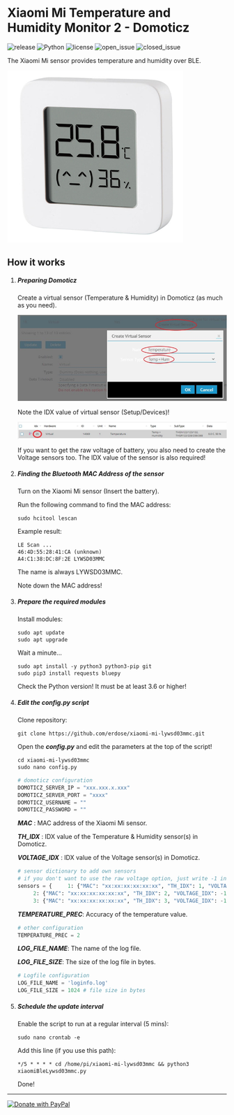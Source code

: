 # Xiaomi Mi Temperature and Humidity Monitor 2 - Domoticz

![release](https://img.shields.io/github/v/tag/erdose/xiaomi-mi-lywsd03mmc?label=release) ![Python](https://img.shields.io/badge/python-3.6-brightgreen.svg) ![license](https://img.shields.io/github/license/erdose/xiaomi-mi-lywsd03mmc) ![open_issue](https://img.shields.io/github/issues-raw/erdose/xiaomi-mi-lywsd03mmc) ![closed_issue](https://img.shields.io/github/issues-closed-raw/erdose/xiaomi-mi-lywsd03mmc)

The Xiaomi Mi sensor provides temperature and humidity over BLE.

![xiaomi_mi_2](Pictures/mi-temperature-and-humidity-monitor-2.jpg)

## How it works

1. ##### Preparing Domoticz

   Create a virtual sensor (Temperature & Humidity) in Domoticz (as much as you need).

   ![virtual_sensor](Pictures/temp_humid.jpg)

   Note the IDX value of virtual sensor (Setup/Devices)!

   ![virtual_sensor_idx](Pictures/temp_idx.jpg)

   If you want to get the raw voltage of battery, you also need to create the Voltage sensors too. The IDX value of the sensor is also required!

2. ##### Finding the Bluetooth MAC Address of the sensor

   Turn on the Xiaomi Mi sensor (Insert the battery).

   Run the following command to find the MAC address:

   ```shell
   sudo hcitool lescan
   ```

   Example result:

   ```shell
   LE Scan ...
   46:4D:55:28:41:CA (unknown)
   A4:C1:38:DC:8F:2E LYWSD03MMC
   ```

   The name is always LYWSD03MMC.

   Note down the MAC address!

3. ##### Prepare the required modules

   Install modules:

   ```shell
   sudo apt update
   sudo apt upgrade
   ```

   Wait a minute...

   ```shell
   sudo apt install -y python3 python3-pip git
   sudo pip3 install requests bluepy
   ```

   Check the Python version! It must be at least 3.6 or higher!

4. ##### Edit the *config.py* script

   Clone repository:

   ```shell
   git clone https://github.com/erdose/xiaomi-mi-lywsd03mmc.git
   ```

   Open the ***config.py*** and edit the parameters at the top of the script!

   ```shell
   cd xiaomi-mi-lywsd03mmc
   sudo nano config.py
   ```

   ```python
   # domoticz configuration
   DOMOTICZ_SERVER_IP = "xxx.xxx.x.xxx"
   DOMOTICZ_SERVER_PORT = "xxxx"
   DOMOTICZ_USERNAME = ""
   DOMOTICZ_PASSWORD = ""
   ```

   ***MAC*** : MAC address of the Xiaomi Mi sensor.

   ***TH_IDX*** : IDX value of the Temperature & Humidity sensor(s) in Domoticz.

   ***VOLTAGE_IDX*** : IDX value of the Voltage sensor(s) in Domoticz.

   ```python
   # sensor dictionary to add own sensors
   # if you don't want to use the raw voltage option, just write -1 in the VOLTAGE_IDX value field
   sensors = {     1: {"MAC": "xx:xx:xx:xx:xx:xx", "TH_IDX": 1, "VOLTAGE_IDX": -1},
   		2: {"MAC": "xx:xx:xx:xx:xx:xx", "TH_IDX": 2, "VOLTAGE_IDX": -1},
   		3: {"MAC": "xx:xx:xx:xx:xx:xx", "TH_IDX": 3, "VOLTAGE_IDX": -1}}
   ```

   ***TEMPERATURE_PREC***: Accuracy of the temperature value.

   ```python
   # other configuration
   TEMPERATURE_PREC = 2
   ```

   ***LOG_FILE_NAME***: The name of the log file.

   ***LOG_FILE_SIZE***: The size of the log file in bytes.

   ```python
   # Logfile configuration
   LOG_FILE_NAME = 'loginfo.log'
   LOG_FILE_SIZE = 1024	# file size in bytes
   ```

5. ##### Schedule the update interval

   Enable the script to run at a regular interval (5 mins):

   ```shell
   sudo nano crontab -e
   ```

   Add this line (if you use this path):

   ```shell
   */5 * * * * cd /home/pi/xiaomi-mi-lywsd03mmc && python3 xiaomiBleLywsd03mmc.py
   ```

   Done!
------
<a href="https://www.paypal.com/donate?hosted_button_id=6G4MHNDWJYKEY">
  <img src="https://www.paypalobjects.com/en_US/i/btn/btn_donateCC_LG.gif" alt="Donate with PayPal" />
</a>
